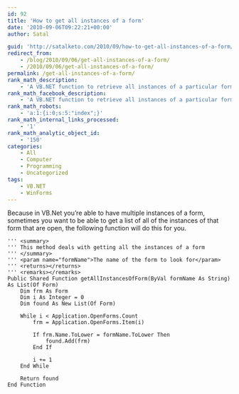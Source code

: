 ```yaml
---
id: 92
title: 'How to get all instances of a form'
date: '2010-09-06T09:22:21+00:00'
author: Satal

guid: 'http://satalketo.com/2010/09/how-to-get-all-instances-of-a-form/'
redirect_from:
    - /blog/2010/09/06/get-all-instances-of-a-form/
    - /2010/09/06/get-all-instances-of-a-form/
permalink: /get-all-instances-of-a-form/
rank_math_description:
    - 'A VB.NET function to retrieve all instances of a particular form'
rank_math_facebook_description:
    - 'A VB.NET function to retrieve all instances of a particular form'
rank_math_robots:
    - 'a:1:{i:0;s:5:"index";}'
rank_math_internal_links_processed:
    - '1'
rank_math_analytic_object_id:
    - '150'
categories:
    - All
    - Computer
    - Programming
    - Uncategorized
tags:
    - VB.NET
    - WinForms
---
```


Because in VB.Net you’re able to have multiple instances of a form, sometimes you want to be able to get a list of all of the instances of that form that are open, the following function will do this for you.

```vbnet
''' <summary>
''' This method deals with getting all the instances of a form
''' </summary>
''' <param name="formName">The name of the form to look for</param>
''' <returns></returns>
''' <remarks></remarks>
Public Shared Function getAllInstancesOfForm(ByVal formName As String) As List(Of Form)
    Dim frm As Form
    Dim i As Integer = 0
    Dim found As New List(Of Form)

    While i < Application.OpenForms.Count
        frm = Application.OpenForms.Item(i)

        If frm.Name.ToLower = formName.ToLower Then
            found.Add(frm)
        End If

        i += 1
    End While

    Return found
End Function
```